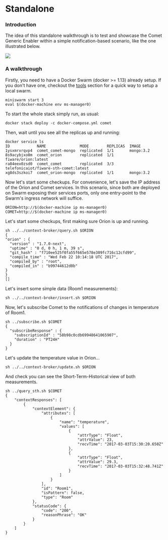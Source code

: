 # Standalone

### Introduction
The idea of this standalone walkthrough is to test and showcase the Comet Generic Enabler within a simple notification-based scenario, like the one illustrated below.

<img src='http://g.gravizo.com/g?
digraph Cluster {
    label="Docker Swarm"
    rankdir=LR;
    compound=true;
    node [shape="record" style="filled" fillcolor=aliceblue];
    splines=line;
    "Client" [shape=oval];
    "Orion";
    "Orion DB" [shape=egg];
    "Comet LB";
    Comet1;
    Comet2;
    Comet3;
    "Comet DB" [shape=egg];
    "Orion" -> "Comet LB";
    "Orion" -> "Comet LB";
    "Orion" -> "Comet LB" [label="NGSI Notifications"];
    "Orion DB" -> "Orion"[dir=both];
    "Client" -> "Orion" [label=1026];
    "Client" -> "Comet LB" [label=8666];
    "Comet LB" -> {Comet1,Comet2,Comet3};
    "Comet2" -> "Comet DB";
    "Comet1" -> "Comet DB";
    "Comet3" -> "Comet DB";
    {rank=same; "Orion"; "Orion DB";}
}
'>

### A walkthrough

Firstly, you need to have a Docker Swarm (docker >= 1.13) already setup. If you don't have one, checkout the [tools](../../../tools/readme.md) section for a quick way to setup a local swarm.

    miniswarm start 3
    eval $(docker-machine env ms-manager0)

To start the whole stack simply run, as usual:

    docker stack deploy -c docker-compose.yml comet

Then, wait until you see all the replicas up and running:

    docker service ls
    ID            NAME               MODE        REPLICAS  IMAGE
    1ysxmrxrqvp4  comet_comet-mongo  replicated  1/1       mongo:3.2
    8s9acybjxo0m  comet_orion        replicated  1/1       fiware/orion:latest
    ra84eex0zsd0  comet_comet        replicated  3/3       telefonicaiot/fiware-sth-comet:latest
    xg8ds3szkoi7  comet_orion-mongo  replicated  1/1       mongo:3.2

Now let's start some checkups. For convenience, let's save the IP address of the Orion and Comet services. In this scenario, since both are deployed on Swarm exposing their services ports, only one entry-point to the Swarm's ingress network will suffice.

    ORION=http://$(docker-machine ip ms-manager0)
    COMET=http://$(docker-machine ip ms-manager0)

Let's start some checkups, first making sure Orion is up and running.

    sh ../../context-broker/query.sh $ORION
    {
    "orion" : {
      "version" : "1.7.0-next",
      "uptime" : "0 d, 0 h, 1 m, 39 s",
      "git_hash" : "f710ee525f0fa55f665e578e309fc716c12cfd99",
      "compile_time" : "Wed Feb 22 10:14:18 UTC 2017",
      "compiled_by" : "root",
      "compiled_in" : "b99744612d0b"
    }
    }
    []

Let's insert some simple data (Room1 measurements):

    sh ../../context-broker/insert.sh $ORION

Now, let's subscribe Comet to the notifications of changes in temperature of Room1.

    sh ../subscribe.sh $COMET
    {
      "subscribeResponse" : {
        "subscriptionId" : "58b98c0cdb69948641065907",
        "duration" : "PT24H"
      }
    }

Let's update the temperature value in Orion...

    sh ../../context-broker/update.sh $ORION

And check you can see the Short-Term-Historical view of both measurements.

    sh ../query_sth.sh $COMET
    {
        "contextResponses": [
            {
                "contextElement": {
                    "attributes": [
                        {
                            "name": "temperature",
                            "values": [
                                {
                                    "attrType": "Float",
                                    "attrValue": 23,
                                    "recvTime": "2017-03-03T15:30:20.650Z"
                                },
                                {
                                    "attrType": "Float",
                                    "attrValue": 29.3,
                                    "recvTime": "2017-03-03T15:32:48.741Z"
                                }
                            ]
                        }
                    ],
                    "id": "Room1",
                    "isPattern": false,
                    "type": "Room"
                },
                "statusCode": {
                    "code": "200",
                    "reasonPhrase": "OK"
                }
            }
        ]
    }
